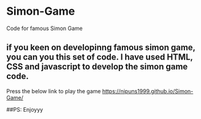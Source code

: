 # Simon-Game
Code for famous Simon Game 

## if you keen on developinng famous simon game, you can you this set of code. I have used HTML, CSS and javascript to develop the simon game code. 
Press the below link to play the game https://nipuns1999.github.io/Simon-Game/

##PS: Enjoyyy
